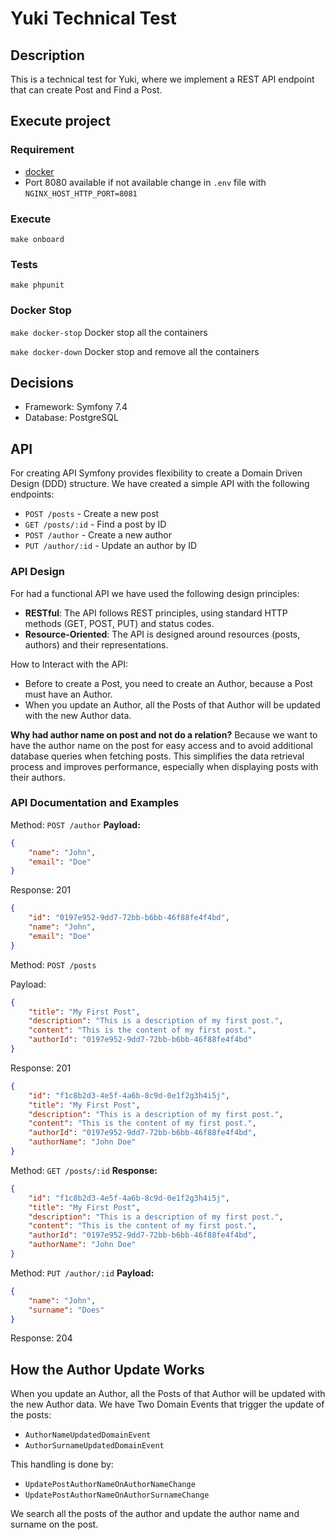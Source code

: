 # Yuki Technical Test

## Description

This is a technical test for Yuki, where we implement a REST API endpoint that can create Post and Find a Post.

## Execute project

### Requirement

- [docker](https://docs.docker.com/engine/install/)
- Port 8080 available if not available change in `.env` file with `NGINX_HOST_HTTP_PORT=8081`

### Execute

```
make onboard
```

### Tests

```
make phpunit
```

### Docker Stop

`make docker-stop` Docker stop all the containers

`make docker-down` Docker stop and remove all the containers

## Decisions

- Framework: Symfony 7.4
- Database: PostgreSQL

## API

For creating API Symfony provides flexibility to create a Domain Driven Design (DDD) structure.
We have created a simple API with the following endpoints:

- `POST /posts` - Create a new post
- `GET /posts/:id` - Find a post by ID
- `POST /author` - Create a new author
- `PUT /author/:id` - Update an author by ID

### API Design

For had a functional API we have used the following design principles:

- **RESTful**: The API follows REST principles, using standard HTTP methods (GET, POST, PUT) and status codes.
- **Resource-Oriented**: The API is designed around resources (posts, authors) and their representations.

How to Interact with the API:

* Before to create a Post, you need to create an Author, because a Post must have an Author.
* When you update an Author, all the Posts of that Author will be updated with the new Author data.

**Why had author name on post and not do a relation?**
Because we want to have the author name on the post for easy access and to avoid additional database queries when
fetching posts.
This simplifies the data retrieval process and improves performance, especially when displaying posts with their
authors.

### API Documentation and Examples

Method: `POST /author`
**Payload:**

```json
{
    "name": "John",
    "email": "Doe"
}
```

Response: 201

```json
{
    "id": "0197e952-9dd7-72bb-b6bb-46f88fe4f4bd",
    "name": "John",
    "email": "Doe"
}
```

Method: `POST /posts`

Payload:

```json
{
    "title": "My First Post",
    "description": "This is a description of my first post.",
    "content": "This is the content of my first post.",
    "authorId": "0197e952-9dd7-72bb-b6bb-46f88fe4f4bd"
}
```
Response: 201

```json
{
    "id": "f1c8b2d3-4e5f-4a6b-8c9d-0e1f2g3h4i5j",
    "title": "My First Post",
    "description": "This is a description of my first post.",
    "content": "This is the content of my first post.",
    "authorId": "0197e952-9dd7-72bb-b6bb-46f88fe4f4bd",
    "authorName": "John Doe"
}
```

Method: `GET /posts/:id`
**Response:** 

```json
{
    "id": "f1c8b2d3-4e5f-4a6b-8c9d-0e1f2g3h4i5j",
    "title": "My First Post",
    "description": "This is a description of my first post.",
    "content": "This is the content of my first post.",
    "authorId": "0197e952-9dd7-72bb-b6bb-46f88fe4f4bd",
    "authorName": "John Doe"
}
```

Method: `PUT /author/:id`
**Payload:**

```json
{
    "name": "John",
    "surname": "Does"
}
```
Response: 204

## How the Author Update Works

When you update an Author, all the Posts of that Author will be updated with the new Author data.
We have Two Domain Events that trigger the update of the posts:
- `AuthorNameUpdatedDomainEvent`
- `AuthorSurnameUpdatedDomainEvent`

This handling is done by:
- `UpdatePostAuthorNameOnAuthorNameChange`
- `UpdatePostAuthorNameOnAuthorSurnameChange`

We search all the posts of the author and update the author name and surname on the post.

